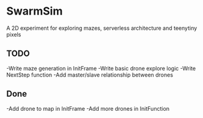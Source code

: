 # SwarmSim

A 2D experiment for exploring mazes, serverless architecture and teenytiny pixels

## TODO

-Write maze generation in InitFrame
-Write basic drone explore logic
-Write NextStep function
-Add master/slave relationship between drones

## Done

-Add drone to map in InitFrame
-Add more drones in InitFunction
